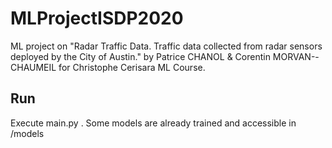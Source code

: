 # MLProjectISDP2020
ML project on "Radar Traffic Data. Traffic data collected from radar sensors deployed by the City of Austin." by Patrice CHANOL &amp; Corentin MORVAN--CHAUMEIL for Christophe Cerisara ML Course.

## Run

Execute main.py . Some models are already trained and accessible in /models